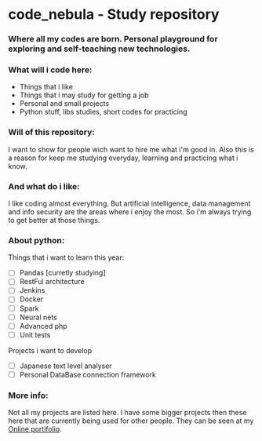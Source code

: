 # code_nebula - Study repository
### Where all my codes are born. Personal playground for exploring and self-teaching new technologies.

### What will i code here:
- Things that i like
- Things that i may study for getting a job
- Personal and small projects
- Python stuff, libs studies, short codes for practicing

### Will of this repository:
I want to show for people wich want to hire me what i'm good in.
Also this is a reason for keep me studying everyday, learning and practicing what i know.

### And what do i like:
I like coding almost everything. But artificial intelligence, data management and info security are
the areas where i enjoy the most.
So i'm always trying to get better at those things.

### About python:
Things that i want to learn this year:
- [ ] Pandas [curretly studying]
- [ ] RestFul architecture
- [ ] Jenkins
- [ ] Docker
- [ ] Spark
- [ ] Neural nets
- [ ] Advanced php
- [ ] Unit tests

Projects i want to develop
- [ ] Japanese text level analyser
- [ ] Personal DataBase connection framework

### More info:
Not all my projects are listed here. I have some bigger projects then these here
that are currently being used for other people.
They can be seen at my [Online portifolio](http://antalord.pythonanywhere.com/work).

